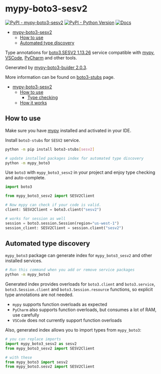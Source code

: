 # mypy-boto3-sesv2

[![PyPI - mypy-boto3-sesv2](https://img.shields.io/pypi/v/mypy-boto3-sesv2.svg?color=blue)](https://pypi.org/project/mypy-boto3-sesv2)
[![PyPI - Python Version](https://img.shields.io/pypi/pyversions/mypy-boto3-sesv2.svg?color=blue)](https://pypi.org/project/mypy-boto3-sesv2)
[![Docs](https://img.shields.io/readthedocs/mypy-boto3-builder.svg?color=blue)](https://mypy-boto3-builder.readthedocs.io/)

- [mypy-boto3-sesv2](#mypy-boto3-sesv2)
  - [How to use](#how-to-use)
  - [Automated type discovery](#automated-type-discovery)


Type annotations for
[boto3.SESV2 1.13.26](https://boto3.amazonaws.com/v1/documentation/api/1.13.26/reference/services/sesv2.html#SESV2) service
compatible with [mypy](https://github.com/python/mypy), [VSCode](https://code.visualstudio.com/),
[PyCharm](https://www.jetbrains.com/pycharm/) and other tools.

Generated by [mypy-boto3-buider 2.0.3](https://github.com/vemel/mypy_boto3_builder).

More information can be found on [boto3-stubs](https://pypi.org/project/boto3-stubs/) page.

- [mypy-boto3-sesv2](#mypy-boto3-sesv2)
  - [How to use](#how-to-use)
    - [Type checking](#type-checking)
  - [How it works](#how-it-works)

## How to use

Make sure you have [mypy](https://github.com/python/mypy) installed and activated in your IDE.

Install `boto3-stubs` for `SESV2` service.

```bash
python -m pip install boto3-stubs[sesv2]

# update installed packages index for automated type discovery
python -m mypy_boto3
```

Use `boto3` with `mypy_boto3_sesv2` in your project and enjoy type checking and auto-complete.

```python
import boto3

from mypy_boto3_sesv2 import SESV2Client

# Now mypy can check if your code is valid.
client: SESV2Client = boto3.client("sesv2")

# works for session as well
session = boto3.session.Session(region="us-west-1")
session_client: SESV2Client = session.client("sesv2")

```

## Automated type discovery

`mypy_boto3` package can generate index for `mypy_boto3_sesv2` and other installed services.

```bash
# Run this command when you add or remove service packages
python -m mypy_boto3
```

Generated index provides overloads for `boto3.client` and `boto3.service`,
`boto3.Session.client` and `boto3.Session.resource` functions,
so explicit type annotations are not needed.

- `mypy` supports function overloads as expected
- `PyCharm` also supports function overloads, but consumes a lot of RAM, use carefully
- `VSCode` does not currently support function overloads

Also, generated index allows you to import types from `mypy_boto3`:

```python
# you can replace imports
import mypy_boto3_sesv2 as sesv2
from mypy_boto3_sesv2 import SESV2Client

# with these
from mypy_boto3 import sesv2
from mypy_boto3.sesv2 import SESV2Client
```